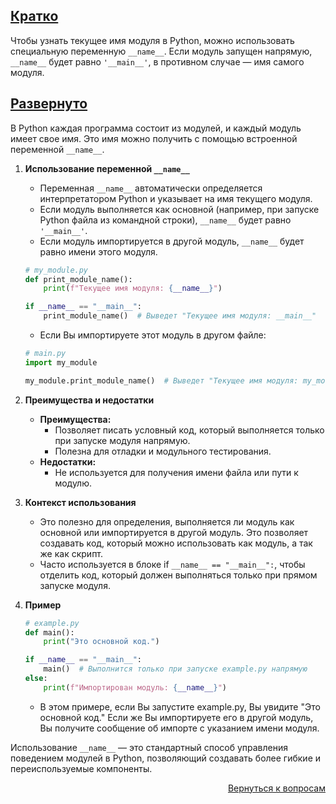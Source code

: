 ## <u>Кратко</u>

Чтобы узнать текущее имя модуля в Python, можно использовать специальную переменную `__name__`. Если модуль запущен
напрямую, `__name__` будет равно `'__main__'`, в противном случае — имя самого модуля.

## <u>Развернуто</u>

В Python каждая программа состоит из модулей, и каждый модуль имеет свое имя. Это имя можно получить с помощью
встроенной переменной `__name__`.

1. **Использование переменной `__name__`**
    - Переменная `__name__` автоматически определяется интерпретатором Python и указывает на имя текущего модуля.
    - Если модуль выполняется как основной (например, при запуске Python файла из командной строки), `__name__` будет
      равно `'__main__'`.
    - Если модуль импортируется в другой модуль, `__name__` будет равно имени этого модуля.
    ```Python
    # my_module.py
    def print_module_name():
        print(f"Текущее имя модуля: {__name__}")

    if __name__ == "__main__":
        print_module_name()  # Выведет "Текущее имя модуля: __main__"
    ```
    - Если Вы импортируете этот модуль в другом файле:
    ```Python
    # main.py
    import my_module

    my_module.print_module_name()  # Выведет "Текущее имя модуля: my_module"
    ```

2. **Преимущества и недостатки**
    - **Преимущества:**
        - Позволяет писать условный код, который выполняется только при запуске модуля напрямую.
        - Полезна для отладки и модульного тестирования.
    - **Недостатки:**
        - Не используется для получения имени файла или пути к модулю.

3. **Контекст использования**
    - Это полезно для определения, выполняется ли модуль как основной или импортируется в другой модуль. Это позволяет
      создавать код, который можно использовать как модуль, а так же как скрипт.
    - Часто используется в блоке if `__name__ == "__main__":`, чтобы отделить код, который должен выполняться только при
      прямом запуске модуля.

4. **Пример**
    ```Python
    # example.py
    def main():
        print("Это основной код.")

    if __name__ == "__main__":
        main()  # Выполнится только при запуске example.py напрямую
    else:
        print(f"Импортирован модуль: {__name__}")
    ```
    - В этом примере, если Вы запустите example.py, Вы увидите "Это основной код." Если же Вы импортируете его в
      другой модуль, Вы получите сообщение об импорте с указанием имени модуля.

Использование `__name__` — это стандартный способ управления поведением модулей в Python, позволяющий создавать более
гибкие и переиспользуемые компоненты.

<div align="right">

[Вернуться к вопросам](../Вопросы.md)

</div>
